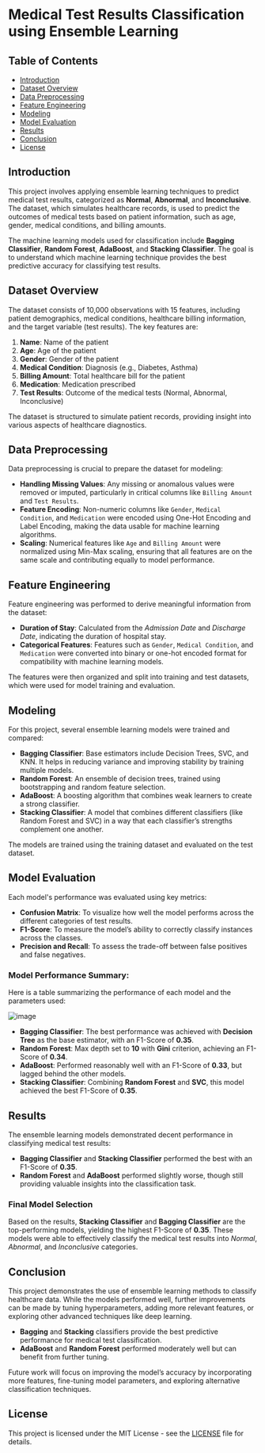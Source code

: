 # Medical Test Results Classification using Ensemble Learning

## Table of Contents
- [Introduction](#introduction)
- [Dataset Overview](#dataset-overview)
- [Data Preprocessing](#data-preprocessing)
- [Feature Engineering](#feature-engineering)
- [Modeling](#modeling)
- [Model Evaluation](#model-evaluation)
- [Results](#results)
- [Conclusion](#conclusion)
- [License](#license)

## Introduction

This project involves applying ensemble learning techniques to predict medical test results, categorized as **Normal**, **Abnormal**, and **Inconclusive**. The dataset, which simulates healthcare records, is used to predict the outcomes of medical tests based on patient information, such as age, gender, medical conditions, and billing amounts.

The machine learning models used for classification include **Bagging Classifier**, **Random Forest**, **AdaBoost**, and **Stacking Classifier**. The goal is to understand which machine learning technique provides the best predictive accuracy for classifying test results.

## Dataset Overview

The dataset consists of 10,000 observations with 15 features, including patient demographics, medical conditions, healthcare billing information, and the target variable (test results). The key features are:

1. **Name**: Name of the patient
2. **Age**: Age of the patient
3. **Gender**: Gender of the patient
4. **Medical Condition**: Diagnosis (e.g., Diabetes, Asthma)
5. **Billing Amount**: Total healthcare bill for the patient
6. **Medication**: Medication prescribed
7. **Test Results**: Outcome of the medical tests (Normal, Abnormal, Inconclusive)

The dataset is structured to simulate patient records, providing insight into various aspects of healthcare diagnostics.

## Data Preprocessing

Data preprocessing is crucial to prepare the dataset for modeling:
- **Handling Missing Values**: Any missing or anomalous values were removed or imputed, particularly in critical columns like `Billing Amount` and `Test Results`.
- **Feature Encoding**: Non-numeric columns like `Gender`, `Medical Condition`, and `Medication` were encoded using One-Hot Encoding and Label Encoding, making the data usable for machine learning algorithms.
- **Scaling**: Numerical features like `Age` and `Billing Amount` were normalized using Min-Max scaling, ensuring that all features are on the same scale and contributing equally to model performance.

## Feature Engineering

Feature engineering was performed to derive meaningful information from the dataset:
- **Duration of Stay**: Calculated from the *Admission Date* and *Discharge Date*, indicating the duration of hospital stay.
- **Categorical Features**: Features such as `Gender`, `Medical Condition`, and `Medication` were converted into binary or one-hot encoded format for compatibility with machine learning models.

The features were then organized and split into training and test datasets, which were used for model training and evaluation.

## Modeling

For this project, several ensemble learning models were trained and compared:
- **Bagging Classifier**: Base estimators include Decision Trees, SVC, and KNN. It helps in reducing variance and improving stability by training multiple models.
- **Random Forest**: An ensemble of decision trees, trained using bootstrapping and random feature selection.
- **AdaBoost**: A boosting algorithm that combines weak learners to create a strong classifier.
- **Stacking Classifier**: A model that combines different classifiers (like Random Forest and SVC) in a way that each classifier’s strengths complement one another.

The models are trained using the training dataset and evaluated on the test dataset.

## Model Evaluation

Each model's performance was evaluated using key metrics:
- **Confusion Matrix**: To visualize how well the model performs across the different categories of test results.
- **F1-Score**: To measure the model’s ability to correctly classify instances across the classes.
- **Precision and Recall**: To assess the trade-off between false positives and false negatives.


### Model Performance Summary:
Here is a table summarizing the performance of each model and the parameters used:

![image](https://github.com/user-attachments/assets/9006701c-c628-4beb-b492-41df9af573f2)

- **Bagging Classifier**: The best performance was achieved with **Decision Tree** as the base estimator, with an F1-Score of **0.35**.
- **Random Forest**: Max depth set to **10** with **Gini** criterion, achieving an F1-Score of **0.34**.
- **AdaBoost**: Performed reasonably well with an F1-Score of **0.33**, but lagged behind the other models.
- **Stacking Classifier**: Combining **Random Forest** and **SVC**, this model achieved the best F1-Score of **0.35**.

## Results

The ensemble learning models demonstrated decent performance in classifying medical test results:
- **Bagging Classifier** and **Stacking Classifier** performed the best with an F1-Score of **0.35**.
- **Random Forest** and **AdaBoost** performed slightly worse, though still providing valuable insights into the classification task.

### Final Model Selection
Based on the results, **Stacking Classifier** and **Bagging Classifier** are the top-performing models, yielding the highest F1-Score of **0.35**. These models were able to effectively classify the medical test results into *Normal*, *Abnormal*, and *Inconclusive* categories.

## Conclusion

This project demonstrates the use of ensemble learning methods to classify healthcare data. While the models performed well, further improvements can be made by tuning hyperparameters, adding more relevant features, or exploring other advanced techniques like deep learning.

- **Bagging** and **Stacking** classifiers provide the best predictive performance for medical test classification.
- **AdaBoost** and **Random Forest** performed moderately well but can benefit from further tuning.

Future work will focus on improving the model’s accuracy by incorporating more features, fine-tuning model parameters, and exploring alternative classification techniques.

## License
This project is licensed under the MIT License - see the [LICENSE](LICENSE) file for details.
